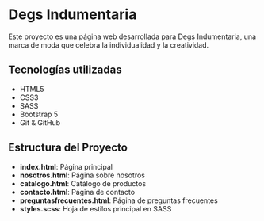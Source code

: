 # Degs Indumentaria

Este proyecto es una página web desarrollada para Degs Indumentaria, una marca de moda que celebra la individualidad y la creatividad.

## Tecnologías utilizadas

- HTML5
- CSS3
- SASS
- Bootstrap 5
- Git & GitHub

## Estructura del Proyecto

- **index.html**: Página principal
- **nosotros.html**: Página sobre nosotros
- **catalogo.html**: Catálogo de productos
- **contacto.html**: Página de contacto
- **preguntasfrecuentes.html**: Página de preguntas frecuentes
- **styles.scss**: Hoja de estilos principal en SASS
